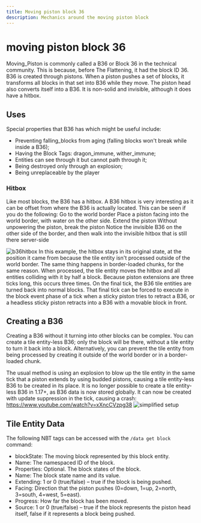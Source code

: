 ```yaml
---
title: Moving piston block 36
description: Mechanics around the moving piston block
---
```


# moving piston block 36

Moving_Piston is commonly called a B36 or Block 36 in the technical community. This is because, before The Flattening, it had the block ID 36.
B36 is created through pistons. When a piston pushes a set of blocks, it transforms all blocks in that set into B36 while they move. The piston head also converts itself into a B36. It is non-solid and invisible, although it does have a hitbox.
## Uses
Special properties that B36 has which might be useful include:
- Preventing falling_blocks from aging (falling blocks won't break while inside a B36);
- Having the Block Tags: dragon_immune, wither_immune;
- Entities can see through it but cannot path through it;
- Being destroyed only through an explosion;
- Being unreplaceable by the player
### Hitbox
Like most blocks, the B36 has a hitbox. A B36 hitbox is very interesting as it can be offset from where the B36 is actually located. This can be seen if you do the following:
Go to the world border
Place a piston facing into the world border, with water on the other side.
Extend the piston
Without unpowering the piston, break the piston
Notice the invisible B36 on the other side of the border, and then walk into the invisible hitbox that is still there server-side

![b36hitbox](https://cdn.discordapp.com/attachments/793179568508108820/807318838139813948/WorldBorder_B36.png)
In this example, the hitbox stays in its original state, at the position it came from because the tile entity isn't processed outside of the world border. The same thing happens in border-loaded chunks, for the same reason.
When processed, the tile entity moves the hitbox and all entities colliding with it by half a block. Because piston extensions are three ticks long, this occurs three times. On the final tick, the B36 tile entities are turned back into normal blocks. That final tick can be forced to execute in the block event phase of a tick when a sticky piston tries to retract a B36, or a headless sticky piston retracts into a B36 with a movable block in front.
## Creating a B36
Creating a B36 without it turning into other blocks can be complex. You can create a tile entity-less B36; only the block will be there, without a tile entity to turn it back into a block. Alternatively, you can prevent the tile entity from being processed by creating it outside of the world border or in a border-loaded chunk.

The usual method is using an explosion to blow up the tile entity in the same tick that a piston extends by using budded pistons, causing a tile entity-less B36 to be created in its place. It is no longer possible to create a tile entity-less B36 in 1.17+, as B36 data is now stored globally.
It can now be created with update suppression in the tick, causing a crash:
https://www.youtube.com/watch?v=xXncCVzpg38
![simplified setup](https://cdn.discordapp.com/attachments/360084811408211988/935278303059775589/2022-01-24_22.00.57.png)

## Tile Entity Data
The following NBT tags can be accessed with the 
`/data get block` command:
- blockState: The moving block represented by this block entity.
- Name: The namespaced ID of the block.
- Properties: Optional. The block states of the block.
- Name: The block state name and its value.
- Extending: 1 or 0 (true/false) – true if the block is being pushed.
- Facing: Direction that the piston pushes (0=down, 1=up, 2=north, 3=south, 4=west, 5=east).
- Progress: How far the block has been moved.
- Source: 1 or 0 (true/false) – true if the block represents the piston head itself, false if it represents a block being pushed.